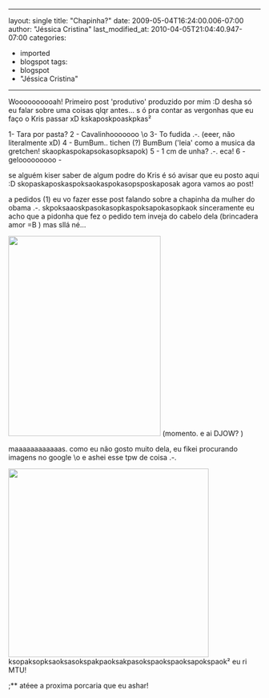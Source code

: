 
---
layout: single
title: "Chapinha?"
date: 2009-05-04T16:24:00.006-07:00
author: "Jéssica Cristina"
last_modified_at: 2010-04-05T21:04:40.947-07:00
categories:
  - imported
  - blogspot
tags:
  - blogspot
  - "Jéssica Cristina"
---

<span style="font-size:100%;">
<span style="font-size:100%;">Woooooooooah!
Primeiro post 'produtivo'  produzido por mim :D desha só eu falar sobre uma coisas qlqr antes... s
ó pra contar as vergonhas que eu faço o Kris passar xD  kskaposkpoaskpkas²

1- Tara por pasta?
2 - Cavalinhooooooo \o
3- To fudida .-.          (eeer, não literalmente xD)
4 - BumBum.. tichen (?) BumBum     ('leia' como a musica da gretchen! skaopkaspokapsokasopksapok)
5 - 1 cm de unha? .-.  eca!
6 - gelooooooooo *-*

<span style="font-size:100%;">
se alguém kiser saber de algum podre do Kris é só avisar que eu posto aqui :D
skopaskaposkaspoksaokaspokasopsposkaposak
agora vamos ao post!


a pedidos (1) eu vo fazer esse post falando sobre a chapinha da mulher do obama .-.
skpoksaaoskpasokasopkaspoksapokasopkaok sinceramente eu acho que a pidonha que fez o pedido tem inveja do cabelo dela (brincadera amor =B ) mas sllá né...


<a href="http://2.bp.blogspot.com/_sIsAsPAOqZA/Sf9692sdv7I/AAAAAAAAAb8/G8-5GxJIzKA/s1600-h/michelle-obama+speaking.jpg" onblur="try {parent.deselectBloggerImageGracefully();} catch(e) {}"><img alt="" border="0" id="BLOGGER_PHOTO_ID_5332115686902579122" src="http://2.bp.blogspot.com/_sIsAsPAOqZA/Sf9692sdv7I/AAAAAAAAAb8/G8-5GxJIzKA/s400/michelle-obama+speaking.jpg" style="cursor: pointer; width: 304px; height: 400px;"/></a>
<span style="font-size:100%;">(momento. e ai DJOW? )

maaaaaaaaaaaas. como eu não gosto muito dela, eu fikei procurando imagens no google \o e ashei esse tpw de coisa .-.

<a href="http://3.bp.blogspot.com/_sIsAsPAOqZA/Sf97rjpTjQI/AAAAAAAAAcE/AaflrNpjCZw/s1600-h/chapinha.jpg" onblur="try {parent.deselectBloggerImageGracefully();} catch(e) {}"><img alt="" border="0" id="BLOGGER_PHOTO_ID_5332116472063036674" src="http://3.bp.blogspot.com/_sIsAsPAOqZA/Sf97rjpTjQI/AAAAAAAAAcE/AaflrNpjCZw/s400/chapinha.jpg" style="cursor: pointer; width: 400px; height: 377px;"/></a>
ksopaksopksaoksasokspakpaoksakpasokspaokspaoksapokspaok² eu ri MTU! 


;**
atéee a proxima porcaria que eu ashar!